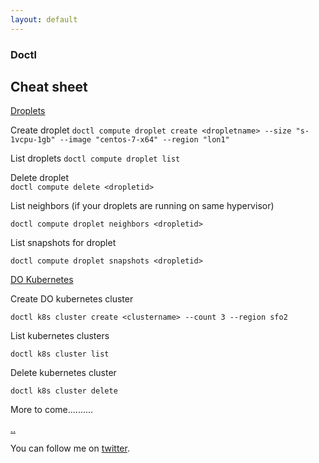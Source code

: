 ```yaml
---
layout: default
---
```


### Doctl

## Cheat sheet

[Droplets](https://www.digitalocean.com/products/droplets/)

Create droplet  ``` doctl compute droplet create <dropletname> --size "s-1vcpu-1gb" --image "centos-7-x64" --region "lon1" ```

List droplets
``` doctl compute droplet list ```

Delete droplet  
``` doctl compute delete <dropletid> ```

List neighbors (if your droplets are running on same hypervisor)  

``` doctl compute droplet neighbors <dropletid> ```

List snapshots for droplet  

``` doctl compute droplet snapshots <dropletid> ```

[DO Kubernetes](https://www.digitalocean.com/products/kubernetes/)

Create DO kubernetes cluster  

``` doctl k8s cluster create <clustername> --count 3 --region sfo2 ```

List kubernetes clusters  

``` doctl k8s cluster list ```

Delete kubernetes cluster  

``` doctl k8s cluster delete ```

More to come..........


[..](../)

You can follow me on [twitter](https://twitter.com/AlexisReyesJR).
